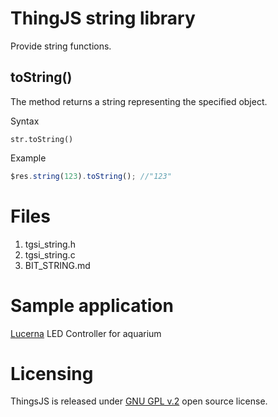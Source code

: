 # ThingJS string library

Provide string functions.

## toString()
The method returns a string representing the specified object. 

Syntax
```text
str.toString()
```

Example
```js
$res.string(123).toString(); //"123" 
```

# Files
1. tgsi_string.h
2. tgsi_string.c
2. BIT_STRING.md

# Sample application
[Lucerna](https://github.com/rpiontik/ThingJS-front/tree/master/src/applications/lucerna) LED Controller for aquarium 

# Licensing

ThingsJS is released under
[GNU GPL v.2](http://www.gnu.org/licenses/old-licenses/gpl-2.0.html)
open source license.